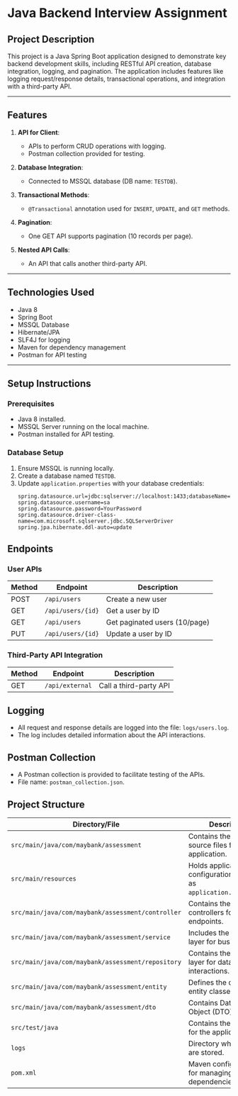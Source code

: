 # **Java Backend Interview Assignment**

## **Project Description**
This project is a Java Spring Boot application designed to demonstrate key backend development skills, including RESTful API creation, database integration, logging, and pagination. The application includes features like logging request/response details, transactional operations, and integration with a third-party API.

---

## **Features**
1. **API for Client**: 
   - APIs to perform CRUD operations with logging.
   - Postman collection provided for testing.

2. **Database Integration**:
   - Connected to MSSQL database (DB name: `TESTDB`).

3. **Transactional Methods**:
   - `@Transactional` annotation used for `INSERT`, `UPDATE`, and `GET` methods.

4. **Pagination**:
   - One GET API supports pagination (10 records per page).

5. **Nested API Calls**:
   - An API that calls another third-party API.

---

## **Technologies Used**
- Java 8
- Spring Boot
- MSSQL Database
- Hibernate/JPA
- SLF4J for logging
- Maven for dependency management
- Postman for API testing

---

## **Setup Instructions**
### **Prerequisites**
- Java 8 installed.
- MSSQL Server running on the local machine.
- Postman installed for API testing.

### **Database Setup**
1. Ensure MSSQL is running locally.
2. Create a database named `TESTDB`.
3. Update `application.properties` with your database credentials:
   ```properties
   spring.datasource.url=jdbc:sqlserver://localhost:1433;databaseName=TESTDB;encrypt=false;trustServerCertificate=true;
   spring.datasource.username=sa
   spring.datasource.password=YourPassword
   spring.datasource.driver-class-name=com.microsoft.sqlserver.jdbc.SQLServerDriver
   spring.jpa.hibernate.ddl-auto=update

## **Endpoints**
### **User APIs**
| Method | Endpoint        | Description               |
|--------|------------------|---------------------------|
| POST   | `/api/users`     | Create a new user         |
| GET    | `/api/users/{id}`| Get a user by ID          |
| GET    | `/api/users`     | Get paginated users (10/page) |
| PUT    | `/api/users/{id}`| Update a user by ID       |

### **Third-Party API Integration**

| Method | Endpoint         | Description              |
|--------|-------------------|--------------------------|
| GET    | `/api/external`   | Call a third-party API   |


## Logging
- All request and response details are logged into the file: `logs/users.log`.
- The log includes detailed information about the API interactions.

## Postman Collection
- A Postman collection is provided to facilitate testing of the APIs.
- File name: `postman_collection.json`.

## Project Structure

| Directory/File         | Description                                      |
|-------------------------|--------------------------------------------------|
| `src/main/java/com/maybank/assessment`         | Contains the main Java source files for the application. |
| `src/main/resources`    | Holds application configuration files such as `application.properties`. |
| `src/main/java/com/maybank/assessment/controller` | Contains the REST controllers for API endpoints. |
| `src/main/java/com/maybank/assessment/service`    | Includes the service layer for business logic. |
| `src/main/java/com/maybank/assessment/repository` | Contains the repository layer for database interactions. |
| `src/main/java/com/maybank/assessment/entity`     | Defines the database entity classes. |
| `src/main/java/com/maybank/assessment/dto`        | Contains Data Transfer Object (DTO) classes. |
| `src/test/java`         | Contains the test cases for the application. |
| `logs`                  | Directory where log files are stored. |
| `pom.xml`               | Maven configuration file for managing dependencies. |
